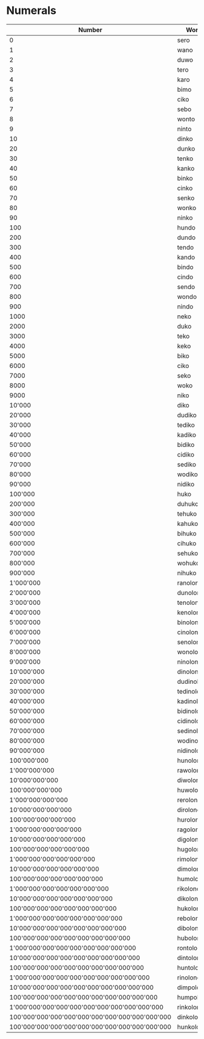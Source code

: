 # Numerals

| Number | Word |
|--------|------|
| 0 | sero |
| 1 | wano |
| 2 | duwo |
| 3 | tero |
| 4 | karo |
| 5 | bimo |
| 6 | ciko |
| 7 | sebo |
| 8 | wonto |
| 9 | ninto |
| 10 | dinko |
| 20 | dunko |
| 30 | tenko |
| 40 | kanko |
| 50 | binko |
| 60 | cinko |
| 70 | senko |
| 80 | wonko |
| 90 | ninko |
| 100| hundo |
| 200 | dundo |
| 300 | tendo |
| 400 | kando |
| 500 | bindo |
| 600 | cindo |
| 700 | sendo |
| 800 | wondo |
| 900 | nindo |
| 1000 | neko |
| 2000 | duko |
| 3000 | teko |
| 4000 | keko |
| 5000 | biko |
| 6000 | ciko |
| 7000 | seko |
| 8000 | woko |
| 9000 | niko |
| 10'000 | diko |
| 20'000 | dudiko |
| 30'000 | tediko |
| 40'000 | kadiko |
| 50'000 | bidiko |
| 60'000 | cidiko |
| 70'000 | sediko |
| 80'000 | wodiko |
| 90'000 | nidiko |
| 100'000 | huko |
| 200'000 | duhuko |
| 300'000 | tehuko |
| 400'000 | kahuko |
| 500'000 | bihuko |
| 600'000 | cihuko |
| 700'000 | sehuko |
| 800'000 | wohuko |
| 900'000 | nihuko |
| 1'000'000 | ranolono |
| 2'000'000 | dunolono |
| 3'000'000 | tenolono |
| 4'000'000 | kenolono |
| 5'000'000 | binolono |
| 6'000'000 | cinolono |
| 7'000'000 | senolono |
| 8'000'000 | wonolono |
| 9'000'000 | ninolono |
| 10'000'000 | dinolono |
| 20'000'000 | dudinolono |
| 30'000'000 | tedinolono |
| 40'000'000 | kadinolono |
| 50'000'000 | bidinolono |
| 60'000'000 | cidinolono |
| 70'000'000 | sedinolono |
| 80'000'000 | wodinolono |
| 90'000'000 | nidinolono |
| 100'000'000 | hunolono |
| 1'000'000'000 | rawolono |
| 10'000'000'000 | diwolono |
| 100'000'000'000 | huwolono |
| 1'000'000'000'000 | rerolono |
| 10'000'000'000'000 | dirolono |
| 100'000'000'000'000 | hurolono |
| 1'000'000'000'000'000 | ragolono |
| 10'000'000'000'000'000 | digolono |
| 100'000'000'000'000'000 | hugolono |
| 1'000'000'000'000'000'000 | rimolono |
| 10'000'000'000'000'000'000 | dimolono |
| 100'000'000'000'000'000'000 | humolono |
| 1'000'000'000'000'000'000'000 | rikolono |
| 10'000'000'000'000'000'000'000 | dikolono |
| 100'000'000'000'000'000'000'000 | hukolono |
| 1'000'000'000'000'000'000'000'000 | rebolono |
| 10'000'000'000'000'000'000'000'000 | dibolono |
| 100'000'000'000'000'000'000'000'000 | hubolono |
| 1'000'000'000'000'000'000'000'000'000 | rontolono |
| 10'000'000'000'000'000'000'000'000'000 | dintolono |
| 100'000'000'000'000'000'000'000'000'000 | huntolono |
| 1'000'000'000'000'000'000'000'000'000'000 | rinolono |
| 10'000'000'000'000'000'000'000'000'000'000 | dimpolono |
| 100'000'000'000'000'000'000'000'000'000'000 | humpolono |
| 1'000'000'000'000'000'000'000'000'000'000'000 | rinkolono |
| 100'000'000'000'000'000'000'000'000'000'000'000 | dinkolono |
| 100'000'000'000'000'000'000'000'000'000'000'000 | hunkolono |
